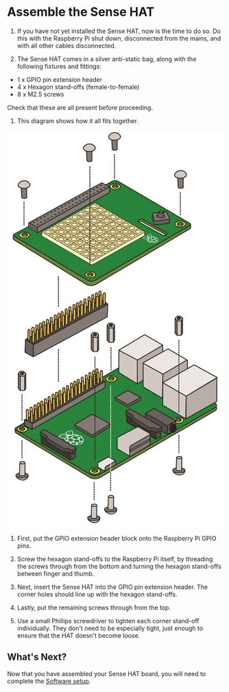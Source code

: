 # Assemble the Sense HAT

1. If you have not yet installed the Sense HAT, now is the time to do so. Do this with the Raspberry Pi shut down, disconnected from the mains, and with all other cables disconnected.

1. The Sense HAT comes in a silver anti-static bag, along with the following fixtures and fittings:

  - 1 x GPIO pin extension header
  - 4 x Hexagon stand-offs (female-to-female)
  - 8 x M2.5 screws

  Check that these are all present before proceeding.
  
1. This diagram shows how it all fits together.

  ![](images/Astro_Pi_Diagram.jpg)

1. First, put the GPIO extension header block onto the Raspberry Pi GPIO pins.

1. Screw the hexagon stand-offs to the Raspberry Pi itself, by threading the screws through from the bottom and turning the hexagon stand-offs between finger and thumb.

1. Next, insert the Sense HAT into the GPIO pin extension header. The corner holes should line up with the hexagon stand-offs.

1. Lastly, put the remaining screws through from the top.

1. Use a small Phillips screwdriver to tighten each corner stand-off individually. They don't need to be especially tight, just enough to ensure that the HAT doesn't become loose.

## What's Next?

Now that you have assembled your Sense HAT board, you will need to complete the [Software setup](software.md).
